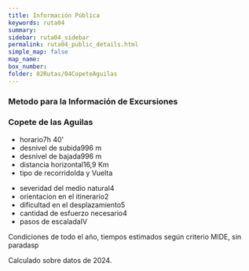 ```yaml
---
title: Información Pública
keywords: ruta04
summary: 
sidebar: ruta04_sidebar
permalink: ruta04_public_details.html
simple_map: false
map_name: 
box_number: 
folder: 02Rutas/04CopeteAguilas
---
```


<div class="mideTable col-md-8 col-md-offset-2 complete">
	<div class="row mideTitle"><h3>Metodo para la Información de Excursiones</h3></div>
	<div class="mideTable col-md-8 col-md-offset-2 complete">
		<div class="row mideTitle"><h3>Copete de las Aguilas</h3></div>
		<div class="row">
			<ul class="col-md-6 mideDataLeft">
				<li class="time"><span class="description">horario</span><span class="value">7h 40'</span></li>
				<li class="positive"><span class="description">desnivel de subida</span><span class="value">996 m</span></li>
				<li class="negative"><span class="description">desnivel de bajada</span><span class="value">996 m</span></li>
				<li class="distance"><span class="description">distancia horizontal</span><span class="value">16,9 Km</span></li>
				<li class="type"><span class="description">tipo de recorrido</span><span class="value">Ida y Vuelta</span></li>
			</ul>
			<ul class="col-md-6 mideDataRight">
				<li class="harshness"><span class="description">severidad del medio natural</span><span class="value">4</span></li>
				<li class="orientation"><span class="description">orientacion en el itinerario</span><span class="value">2</span></li>
				<li class="difficulty"><span class="description">dificultad en el desplazamiento</span><span class="value">5</span></li>
				<li class="effort"><span class="description">cantidad de esfuerzo necesario</span><span class="value">4</span></li>
				<li class="climb"><span class="description">pasos de escalada</span><span class="value">IV</span></li>
			</ul>
		</div>
		<div class="row mideFooter">
			<p>Condiciones de todo el año, tiempos estimados según criterio MIDE, sin paradasp</p><p>Calculado sobre datos de 2024.</p>
		</div>
	</div>
</div>